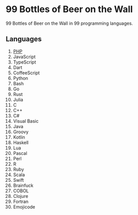 # 99 Bottles of Beer on the Wall

99 Bottles of Beer on the Wall in 99 programming languages.

## Languages

1. [PHP](https://tio.run/##tVbLbqMwFN3nK66iSkAk0qTtpmGaVjOL@YDJcqSKgFM8dW1km0Sdab49Y5uHeQSQWsUSQsbnPs69xzZpkp5O3x7TJJ1MIhIKAd@ZlAQJ@DcBNa5nM/OGGWwSBFHGOaIStgbkCg8YBakWDiEh8wJZGjztQw6YymJ@bd4pZxJFEsVwlTuBB1gEk3PBJJMhKUKJrwcS/ZFy5hGjQvIskox3IqQhD990jMpbM1i2JTiCXUYjiVWmz8@VM7c08AwyL6seVzLBwl/b5EpgYCDHTqY/EhS9At7pOnAEoX7oe1UggSWmL4N14khmnCoLRnpqVTFIQlEowfVW1sKmX/hyWzTWsPD6CPxE0uSWkoyHBP9V8VSNTNKGVEteg1Q6DWmTzD2P0axScWuuFOGadYeyk6McmEPZXEV7CR8fVtNKavAIjnBgBY7TW5FfmrzmKBh96WvXnuF4UG1CedFdqoA2ZaWWskP1jno1iB47xi2Xh5Y0A7AsF9XE99tOOqK2mg7OAztf9fDXe8QFWrre0PLN8PLt8PLdmeVmjsdqdgREBGpxRVHCYLqpNmKhXPIOlJ09sqbW/XFke@wwFxJMnuXGGJIH2/5Roh4TelnTVR1vORk@zebNwQGt8eKr3SkNmKcQU53mFiFeZ/ybTovDtrZ1jOnY8SCQOjzjixTg5sIF@DxpheGX4Xw7zHm6CV@ROr1idqDqPokh1XchlkrWLKPx5xntWMZlchFKd8OUmg0CH5ZefzPPgAc0PV4OVZDaDwdFh/KPyr2/V/dAueav81M7mJxO/wE)
2. JavaScript
3. TypeScript
4. Dart
5. CoffeeScript
6. Python
7. Bash
8. Go
9. Rust
10. Julia
11. C
12. C++
13. C#
14. Visual Basic
15. Java
16. Groovy
17. Kotlin
18. Haskell
19. Lua
20. Pascal
21. Perl
22. R
23. Ruby
24. Scala
25. Swift
26. Brainfuck
27. COBOL
28. Clojure
29. Fortran
30. Emojicode